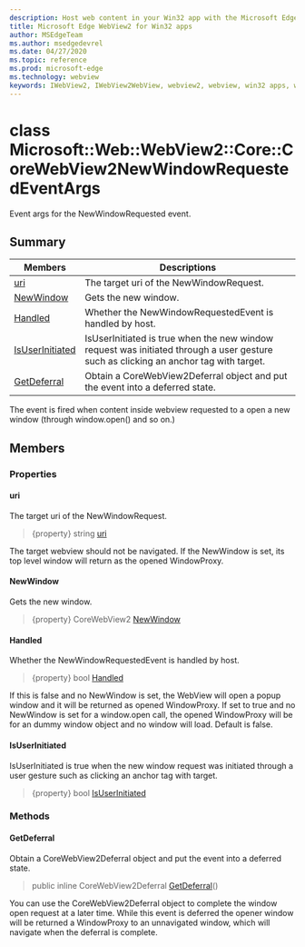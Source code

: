 ```yaml
---
description: Host web content in your Win32 app with the Microsoft Edge WebView2 control
title: Microsoft Edge WebView2 for Win32 apps
author: MSEdgeTeam
ms.author: msedgedevrel
ms.date: 04/27/2020
ms.topic: reference
ms.prod: microsoft-edge
ms.technology: webview
keywords: IWebView2, IWebView2WebView, webview2, webview, win32 apps, win32, edge, ICoreWebView2, ICoreWebView2Controller, browser control, edge html
---
```


# class Microsoft::Web::WebView2::Core::CoreWebView2NewWindowRequestedEventArgs 

Event args for the NewWindowRequested event.

## Summary

 Members                        | Descriptions
--------------------------------|---------------------------------------------
[uri](#uri) | The target uri of the NewWindowRequest.
[NewWindow](#newwindow) | Gets the new window.
[Handled](#handled) | Whether the NewWindowRequestedEvent is handled by host.
[IsUserInitiated](#isuserinitiated) | IsUserInitiated is true when the new window request was initiated through a user gesture such as clicking an anchor tag with target.
[GetDeferral](#getdeferral) | Obtain a CoreWebView2Deferral object and put the event into a deferred state.

The event is fired when content inside webview requested to a open a new window (through window.open() and so on.)

## Members

### Properties

#### uri 

The target uri of the NewWindowRequest.

> {property} string [uri](#uri)

The target webview should not be navigated. If the NewWindow is set, its top level window will return as the opened WindowProxy.

#### NewWindow 

Gets the new window.

> {property} CoreWebView2 [NewWindow](#newwindow)

#### Handled 

Whether the NewWindowRequestedEvent is handled by host.

> {property} bool [Handled](#handled)

If this is false and no NewWindow is set, the WebView will open a popup window and it will be returned as opened WindowProxy. If set to true and no NewWindow is set for a window.open call, the opened WindowProxy will be for an dummy window object and no window will load. Default is false.

#### IsUserInitiated 

IsUserInitiated is true when the new window request was initiated through a user gesture such as clicking an anchor tag with target.

> {property} bool [IsUserInitiated](#isuserinitiated)

### Methods

#### GetDeferral 

Obtain a CoreWebView2Deferral object and put the event into a deferred state.

> public inline CoreWebView2Deferral [GetDeferral](#getdeferral)()

You can use the CoreWebView2Deferral object to complete the window open request at a later time. While this event is deferred the opener window will be returned a WindowProxy to an unnavigated window, which will navigate when the deferral is complete.

